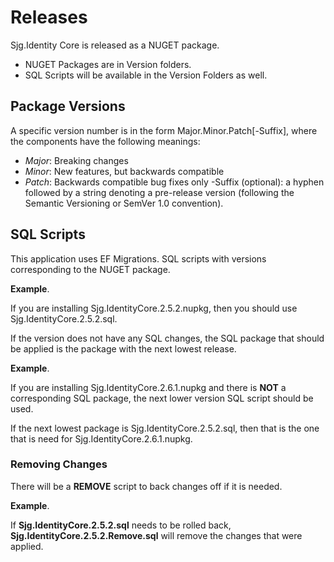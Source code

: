# Releases

Sjg.Identity Core is released as a NUGET package.  

- NUGET Packages are in Version folders.
- SQL Scripts will be available in the Version Folders as well.  


## Package Versions

A specific version number is in the form Major.Minor.Patch[-Suffix], where the components have the following meanings:

- *Major*: Breaking changes
- *Minor*: New features, but backwards compatible
- *Patch*: Backwards compatible bug fixes only -Suffix (optional): a hyphen followed by a string denoting a pre-release version (following the Semantic Versioning or SemVer 1.0 convention).
 
## SQL Scripts

This application uses EF Migrations. SQL scripts with versions corresponding to the NUGET package.

**Example**.

If you are installing Sjg.IdentityCore.2.5.2.nupkg, then you should use Sjg.IdentityCore.2.5.2.sql.

If the version does not have any SQL changes, the SQL package that should be applied is the package with the next lowest release.

**Example**.

If you are installing Sjg.IdentityCore.2.6.1.nupkg and there is **NOT** a corresponding SQL package, the next lower version SQL script should be used.
  
If the next lowest package is Sjg.IdentityCore.2.5.2.sql, then that is the one that is need for Sjg.IdentityCore.2.6.1.nupkg.

### Removing Changes

There will be a **REMOVE** script to back changes off if it is needed.

**Example**.

If **Sjg.IdentityCore.2.5.2.sql** needs to be rolled back, **Sjg.IdentityCore.2.5.2.Remove.sql** will remove the changes that were applied.

